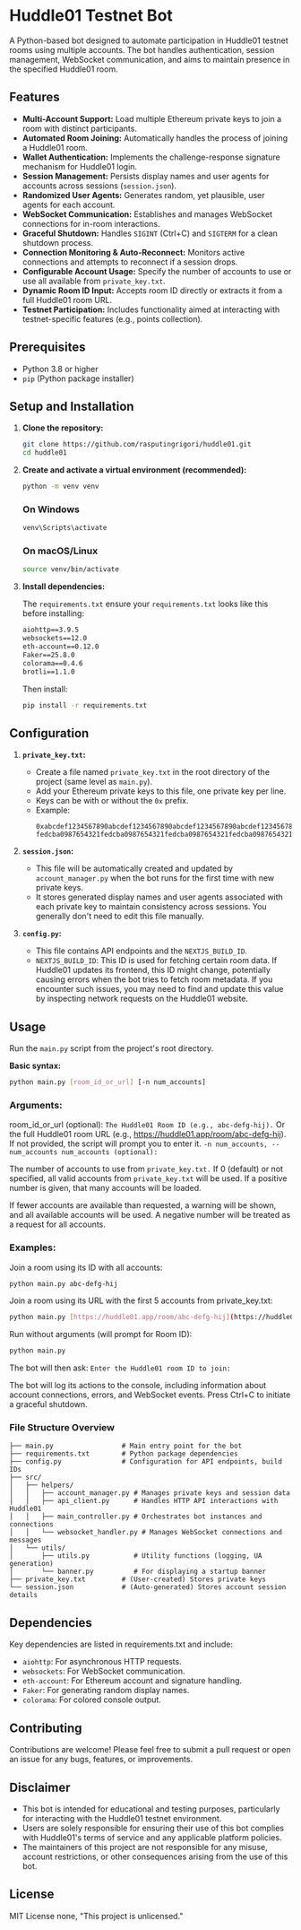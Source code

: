 # Huddle01 Testnet Bot

A Python-based bot designed to automate participation in Huddle01 testnet rooms using multiple accounts. The bot handles authentication, session management, WebSocket communication, and aims to maintain presence in the specified Huddle01 room.

## Features

* **Multi-Account Support:** Load multiple Ethereum private keys to join a room with distinct participants.
* **Automated Room Joining:** Automatically handles the process of joining a Huddle01 room.
* **Wallet Authentication:** Implements the challenge-response signature mechanism for Huddle01 login.
* **Session Management:** Persists display names and user agents for accounts across sessions (`session.json`).
* **Randomized User Agents:** Generates random, yet plausible, user agents for each account.
* **WebSocket Communication:** Establishes and manages WebSocket connections for in-room interactions.
* **Graceful Shutdown:** Handles `SIGINT` (Ctrl+C) and `SIGTERM` for a clean shutdown process.
* **Connection Monitoring & Auto-Reconnect:** Monitors active connections and attempts to reconnect if a session drops.
* **Configurable Account Usage:** Specify the number of accounts to use or use all available from `private_key.txt`.
* **Dynamic Room ID Input:** Accepts room ID directly or extracts it from a full Huddle01 room URL.
* **Testnet Participation:** Includes functionality aimed at interacting with testnet-specific features (e.g., points collection).

## Prerequisites

* Python 3.8 or higher
* `pip` (Python package installer)

## Setup and Installation

1.  **Clone the repository:**
    ```bash
    git clone https://github.com/rasputingrigori/huddle01.git
    cd huddle01
    ```

2.  **Create and activate a virtual environment (recommended):**
    ```bash
    python -m venv venv
     ```
    ### On Windows
    ```bash
    venv\Scripts\activate
    ```
    ### On macOS/Linux
    ```bash
    source venv/bin/activate
    ```

4.  **Install dependencies:**

    The `requirements.txt` ensure your `requirements.txt` looks like this before installing:
    ```txt
    aiohttp==3.9.5
    websockets==12.0
    eth-account==0.12.0
    Faker==25.8.0
    colorama==0.4.6
    brotli==1.1.0
    ```
    Then install:
    ```bash
    pip install -r requirements.txt
    ```

## Configuration

1.  **`private_key.txt`:**
    * Create a file named `private_key.txt` in the root directory of the project (same level as `main.py`).
    * Add your Ethereum private keys to this file, one private key per line.
    * Keys can be with or without the `0x` prefix.
    * Example:
        ```
        0xabcdef1234567890abcdef1234567890abcdef1234567890abcdef1234567890
        fedcba0987654321fedcba0987654321fedcba0987654321fedcba0987654321
        ```

2.  **`session.json`:**
    * This file will be automatically created and updated by `account_manager.py` when the bot runs for the first time with new private keys.
    * It stores generated display names and user agents associated with each private key to maintain consistency across sessions. You generally don't need to edit this file manually.

3.  **`config.py`:**
    * This file contains API endpoints and the `NEXTJS_BUILD_ID`.
    * `NEXTJS_BUILD_ID`: This ID is used for fetching certain room data. If Huddle01 updates its frontend, this ID might change, potentially causing errors when the bot tries to fetch room metadata. If you encounter such issues, you may need to find and update this value by inspecting network requests on the Huddle01 website.

## Usage

Run the `main.py` script from the project's root directory. 

**Basic syntax:**
```bash
python main.py [room_id_or_url] [-n num_accounts]
```
### Arguments:

room_id_or_url (optional):
`The Huddle01 Room ID (e.g., abc-defg-hij).`
Or the full Huddle01 room URL (e.g., https://huddle01.app/room/abc-defg-hij).
If not provided, the script will prompt you to enter it.
`-n num_accounts, --num_accounts num_accounts (optional):`

The number of accounts to use from `private_key.txt.`
If 0 (default) or not specified, all valid accounts from `private_key.txt` will be used.
If a positive number is given, that many accounts will be loaded. 

If fewer accounts are available than requested, a warning will be shown, and all available accounts will be used.
A negative number will be treated as a request for all accounts.

### Examples:

Join a room using its ID with all accounts:

```Bash
python main.py abc-defg-hij
```
Join a room using its URL with the first 5 accounts from private_key.txt:

```Bash
python main.py [https://huddle01.app/room/abc-defg-hij](https://huddle01.app/room/abc-defg-hij) -n 5
```
Run without arguments (will prompt for Room ID):

```Bash
python main.py
```
The bot will then ask: `Enter the Huddle01 room ID to join:`

The bot will log its actions to the console, including information about account connections, errors, and WebSocket events. Press Ctrl+C to initiate a graceful shutdown.

### File Structure Overview
```yaml.
├── main.py                 # Main entry point for the bot
├── requirements.txt        # Python package dependencies
├── config.py               # Configuration for API endpoints, build IDs
├── src/
│   ├── helpers/
│   │   ├── account_manager.py # Manages private keys and session data
│   │   ├── api_client.py      # Handles HTTP API interactions with Huddle01
│   │   ├── main_controller.py # Orchestrates bot instances and connections
│   │   └── websocket_handler.py # Manages WebSocket connections and messages
│   └── utils/
│       ├── utils.py           # Utility functions (logging, UA generation)
│       └── banner.py          # For displaying a startup banner
├── private_key.txt         # (User-created) Stores private keys
└── session.json            # (Auto-generated) Stores account session details
```

## Dependencies
Key dependencies are listed in requirements.txt and include:

- `aiohttp`: For asynchronous HTTP requests.
- `websockets`: For WebSocket communication.
- `eth-account`: For Ethereum account and signature handling.
- `Faker`: For generating random display names.
- `colorama`: For colored console output.

## Contributing
Contributions are welcome! Please feel free to submit a pull request or open an issue for any bugs, features, or improvements.

## Disclaimer

* This bot is intended for educational and testing purposes, particularly for interacting with the Huddle01 testnet environment.
* Users are solely responsible for ensuring their use of this bot complies with Huddle01's terms of service and any applicable platform policies.
* The maintainers of this project are not responsible for any misuse, account restrictions, or other consequences arising from the use of this bot.

## License
MIT License none, "This project is unlicensed."

